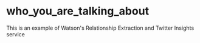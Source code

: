 # who_you_are_talking_about
This is an example of Watson's Relationship Extraction and Twitter Insights service
